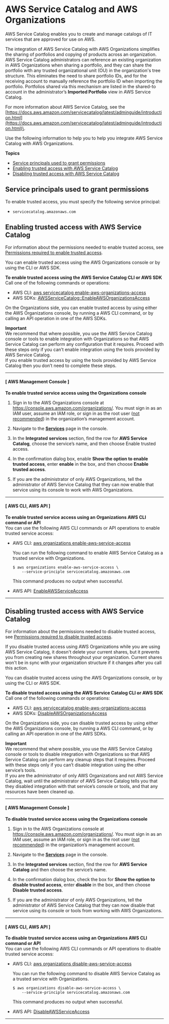 # AWS Service Catalog and AWS Organizations<a name="services-that-can-integrate-servicecatalog"></a>

AWS Service Catalog enables you to create and manage catalogs of IT services that are approved for use on AWS\.

The integration of AWS Service Catalog with AWS Organizations simplifies the sharing of portfolios and copying of products across an organization\. AWS Service Catalog administrators can reference an existing organization in AWS Organizations when sharing a portfolio, and they can share the portfolio with any trusted organizational unit \(OU\) in the organization's tree structure\. This eliminates the need to share portfolio IDs, and for the receiving account to manually reference the portfolio ID when importing the portfolio\. Portfolios shared via this mechanism are listed in the shared\-to account in the administrator’s **Imported Portfolio** view in AWS Service Catalog\.

For more information about AWS Service Catalog, see the [https://docs.aws.amazon.com/servicecatalog/latest/adminguide/introduction.html](https://docs.aws.amazon.com/servicecatalog/latest/adminguide/introduction.html)\.

Use the following information to help you to help you integrate AWS Service Catalog with AWS Organizations\.

**Topics**
+ [Service principals used to grant permissions](#integrate-enable-svcprin-servicecatalog)
+ [Enabling trusted access with AWS Service Catalog](#integrate-enable-ta-servicecatalog)
+ [Disabling trusted access with AWS Service Catalog](#integrate-disable-ta-servicecatalog)

## Service principals used to grant permissions<a name="integrate-enable-svcprin-servicecatalog"></a>

To enable trusted access, you must specify the following service principal:
+ `servicecatalog.amazonaws.com`

## Enabling trusted access with AWS Service Catalog<a name="integrate-enable-ta-servicecatalog"></a>

For information about the permissions needed to enable trusted access, see [Permissions required to enable trusted access](orgs_integrate_services.md#orgs_trusted_access_perms)\.

You can enable trusted access using the AWS Organizations console or by using the CLI or AWS SDK\.

**To enable trusted access using the AWS Service Catalog CLI or AWS SDK**  
Call one of the following commands or operations:
+ AWS CLI: [aws servicecatalog enable\-aws\-organizations\-access](https://docs.aws.amazon.com/cli/latest/reference/servicecatalog/enable-aws-organizations-access.html)
+ AWS SDKs: [AWSServiceCatalog::EnableAWSOrganizationsAccess](https://docs.aws.amazon.com/servicecatalog/latest/dg/API_EnableAWSOrganizationsAccess.html)

On the Organizations side, you can enable trusted access by using either the AWS Organizations console, by running a AWS CLI command, or by calling an API operation in one of the AWS SDKs\.

**Important**  
We recommend that where possible, you use the AWS Service Catalog console or tools to enable integration with Organizations so that AWS Service Catalog can perform any configuration that it requires\. Proceed with these steps only if you can’t enable integration using the tools provided by AWS Service Catalog\.  
If you enable trusted access by using the tools provided by AWS Service Catalog then you don’t need to complete these steps\.

------
#### [ AWS Management Console ]

**To enable trusted service access using the Organizations console**

1. Sign in to the AWS Organizations console at [https://console\.aws\.amazon\.com/organizations/](https://console.aws.amazon.com/organizations/)\. You must sign in as an IAM user, assume an IAM role, or sign in as the root user \([not recommended](https://docs.aws.amazon.com/IAM/latest/UserGuide/best-practices.html#lock-away-credentials)\) in the organization’s management account\. 

1. Navigate to the **[Services](https://console.aws.amazon.com/organizations/home/services)** page in the console\.

1. In the **Integrated services** section, find the row for **AWS Service Catalog**, choose the service’s name, and then choose Enable trusted access\.

1. In the confirmation dialog box, enable **Show the option to enable trusted access**, enter **enable** in the box, and then choose **Enable trusted access**\.

1. If you are the administrator of only AWS Organizations, tell the administrator of AWS Service Catalog that they can now enable that service using its console to work with AWS Organizations\.

------
#### [ AWS CLI, AWS API ]

**To enable trusted service access using an Organizations AWS CLI command or API**  
You can use the following AWS CLI commands or API operations to enable trusted service access:
+ AWS CLI: [aws organizations enable\-aws\-service\-access](https://docs.aws.amazon.com/cli/latest/reference/organizations/enable-aws-service-access.html)

  You can run the following command to enable AWS Service Catalog as a trusted service with Organizations\.

  ```
  $ aws organizations enable-aws-service-access \ 
      --service-principle servicecatalog.amazonaws.com
  ```

  This command produces no output when successful\.
+ AWS API: [EnableAWSServiceAccess](https://docs.aws.amazon.com/organizations/latest/APIReference/API_EnableAWSServiceAccess.html)

------

## Disabling trusted access with AWS Service Catalog<a name="integrate-disable-ta-servicecatalog"></a>

For information about the permissions needed to disable trusted access, see [Permissions required to disable trusted access](orgs_integrate_services.md#orgs_trusted_access_disable_perms)\.

If you disable trusted access using AWS Organizations while you are using AWS Service Catalog, it doesn't delete your current shares, but it prevents you from creating new shares throughout your organization\. Current shares won't be in sync with your organization structure if it changes after you call this action\.

You can disable trusted access using the AWS Organizations console, or by using the CLI or AWS SDK\.

**To disable trusted access using the AWS Service Catalog CLI or AWS SDK**  
Call one of the following commands or operations:
+ AWS CLI: [aws servicecatalog enable\-aws\-organizations\-access](https://docs.aws.amazon.com/cli/latest/reference/servicecatalog/enable-aws-organizations-access.html)
+ AWS SDKs: [DisableAWSOrganizationsAccess](https://docs.aws.amazon.com/servicecatalog/latest/dg/API_DisableAWSOrganizationsAccess.html)

On the Organizations side, you can disable trusted access by using either the AWS Organizations console, by running a AWS CLI command, or by calling an API operation in one of the AWS SDKs\.

**Important**  
We recommend that where possible, you use the AWS Service Catalog console or tools to disable integration with Organizations so that AWS Service Catalog can perform any cleanup steps that it requires\. Proceed with these steps only if you can’t disable integration using the other service’s tools\.  
If you are the administrator of only AWS Organizations and not AWS Service Catalog, wait until the administrator of AWS Service Catalog tells you that they disabled integration with that service’s console or tools, and that any resources have been cleaned up\.

------
#### [ AWS Management Console ]

**To disable trusted service access using the Organizations console**

1. Sign in to the AWS Organizations console at [https://console\.aws\.amazon\.com/organizations/](https://console.aws.amazon.com/organizations/)\. You must sign in as an IAM user, assume an IAM role, or sign in as the root user \([not recommended](https://docs.aws.amazon.com/IAM/latest/UserGuide/best-practices.html#lock-away-credentials)\) in the organization’s management account\. 

1. Navigate to the **[Services](https://console.aws.amazon.com/organizations/home/services)** page in the console\.

1. In the **Integrated services** section, find the row for **AWS Service Catalog** and then choose the service’s name\.

1. In the confirmation dialog box, check the box for **Show the option to disable trusted access**, enter **disable** in the box, and then choose **Disable trusted access**\.

1. If you are the administrator of only AWS Organizations, tell the administrator of AWS Service Catalog that they can now disable that service using its console or tools from working with AWS Organizations\.

------
#### [ AWS CLI, AWS API ]

**To disable trusted service access using an Organizations AWS CLI command or API**  
You can use the following AWS CLI commands or API operations to disable trusted service access:
+ AWS CLI: [aws organizations disable\-aws\-service\-access](https://docs.aws.amazon.com/cli/latest/reference/organizations/disable-aws-service-access.html)

  You can run the following command to disable AWS Service Catalog as a trusted service with Organizations\.

  ```
  $ aws organizations disable-aws-service-access \
      --service-principle servicecatalog.amazonaws.com
  ```

  This command produces no output when successful\.
+ AWS API: [DisableAWSServiceAccess](https://docs.aws.amazon.com/organizations/latest/APIReference/API_DisableAWSServiceAccess.html)

------